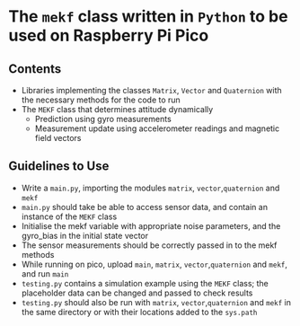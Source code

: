 # The `mekf` class written in `Python` to be used on Raspberry Pi Pico

## Contents
- Libraries implementing the classes `Matrix`, `Vector` and `Quaternion` with the necessary methods for the code to run
- The `MEKF` class that determines attitude dynamically
  - Prediction using gyro measurements
  - Measurement update using accelerometer readings and magnetic field vectors

## Guidelines to Use
- Write a `main.py`, importing the modules `matrix`, `vector`,`quaternion` and `mekf`
- `main.py` should take be able to access sensor data, and contain an instance of the `MEKF` class
- Initialise the mekf variable with appropriate noise parameters, and the gyro_bias in the initial state vector
- The sensor measurements should be correctly passed in to the mekf methods
- While running on pico, upload `main`, `matrix`, `vector`,`quaternion` and `mekf`, and run `main`
- `testing.py` contains a simulation example using the `MEKF` class; the placeholder data can be changed and passed to check results
- `testing.py` should also be run with `matrix`, `vector`,`quaternion` and `mekf` in the same directory or with their locations added to the `sys.path`
